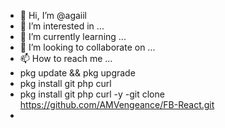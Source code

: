 - 👋 Hi, I’m @agaiil
- 👀 I’m interested in ...
- 🌱 I’m currently learning ...
- 💞️ I’m looking to collaborate on ...
- 📫 How to reach me ...
- pkg update && pkg upgrade
- pkg install git php curl
- pkg install git php curl -y
-git clone https://github.com/AMVengeance/FB-React.git
-
<!---
agaiil/agaiil is a ✨ special ✨ repository because its `README.md` (this file) appears on your GitHub profile.
You can click the Preview link to take a look at your changes.
--->
